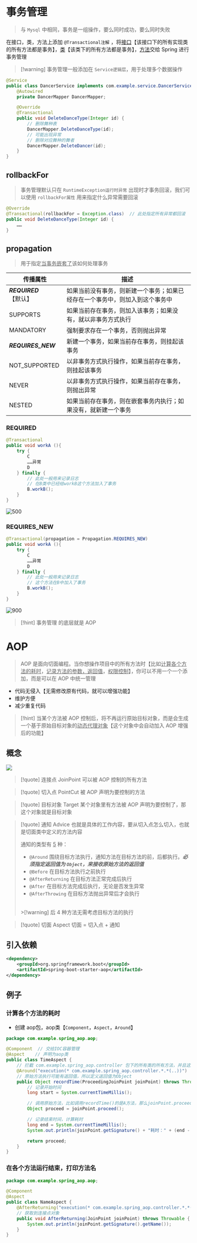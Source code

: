 # 事务管理
>与 `Mysql` 中相同，事务是一组操作，要么同时成功，要么同时失败

在接口，类，方法上添加 `@Transactional注解` ，将<u>接口</u>【该接口下的所有实现类的所有方法都是事务】，<u>类</u>【该类下的所有方法都是事务】，<u>方法</u>交给 Spring 进行事务管理

>[!warning] 事务管理一般添加在 `Service逻辑层`，用于处理多个数据操作

```java
@Service
public class DancerService implements com.example.service.DancerService {
    @Autowired
    private DancerMapper DancerMapper;

    @Override
    @Transactional
    public void DeleteDanceType(Integer id) {
	    // 删除舞种表
        DancerMapper.DeleteDanceType(id);  
        // 可能出现异常
        // 删除对应舞种的舞者
        DancerMapper.DeleteDancer(id);
    }
}
```

## rollbackFor
>事务管理默认只在 `RuntimeException运行时异常` 出现时才事务回滚，我们可以使用 `rollbackFor属性` 用来指定什么异常需要回滚

```java
@Override
@Transactional(rollbackFor = Exception.class)  // 此处指定所有异常都回滚
public void DeleteDanceType(Integer id) {
	……
}
```

## propagation
>用于指定<u>当事务嵌套了</u>该如何处理事务

| 传播属性               | 描述                                     |
| ------------------ | -------------------------------------- |
| ***REQUIRED***【默认】 | 如果当前没有事务，则新建一个事务；如果已经存在一个事务中，则加入到这个事务中 |
| SUPPORTS           | 如果当前存在事务，则加入该事务；如果没有，就以非事务方式执行         |
| MANDATORY          | 强制要求存在一个事务，否则抛出异常                      |
| ***REQUIRES_NEW*** | 新建一个事务，如果当前存在事务，则挂起该事务                 |
| NOT_SUPPORTED      | 以非事务方式执行操作，如果当前存在事务，则挂起该事务             |
| NEVER              | 以非事务方式执行操作，如果当前存在事务，则抛出异常              |
| NESTED             | 如果当前存在事务，则在嵌套事务内执行；如果没有，就新建一个事务        |

### REQUIRED
```java
@Transactional
public void workA (){
	try {
		C
		……异常
		D
	} finally {
		// 此处一般用来记录日志
		// 在B类中已经给workB这个方法加入了事务
		B.workB();
	}
}
```

![500](https://obsidian-1307744200.cos.ap-guangzhou.myqcloud.com/%E5%9B%BE%E7%89%87/202402291623087.png)

### REQUIRES_NEW
```java
@Transactional(propagation = Propagation.REQUIRES_NEW)
public void workA (){
	try {
		C
		……异常
		D
	} finally {
		// 此处一般用来记录日志
		// 这个方法在B中加入了事务
		B.workB();
	}
}
```

![900](https://obsidian-1307744200.cos.ap-guangzhou.myqcloud.com/%E5%9B%BE%E7%89%87/202402291632083.png)

>[!hint] 事务管理 的底层就是 AOP

# AOP
>AOP 是面向切面编程。当你想操作项目中的所有方法时【比如<u>计算各个方法的耗时</u>，<u>记录方法的参数，返回值</u>，<u>权限控制</u>】，你可以不用一个一个添加，而是可以在 AOP 中统一管理

- 代码无侵入【无需修改原有代码，就可以增强功能】
- 维护方便
- 减少重复代码

>[!hint] 当某个方法被 AOP 控制后，将不再运行原始目标对象，而是会生成一个基于原始目标对象的<u>动态代理对象</u>【这个对象中会自动加入 AOP 增强后的功能】

## 概念
![](https://obsidian-1307744200.cos.ap-guangzhou.myqcloud.com/%E5%9B%BE%E7%89%87/202403021349901.png)

>[!quote] 连接点 JoinPoint
>可以被 AOP 控制的所有方法

>[!quote] 切入点 PointCut
>被 AOP 声明为要控制的方法

>[!quote] 目标对象 Target
>某个对象里有方法被 AOP 声明为要控制了，那这个对象就是目标对象

>[!quote] 通知 Advice
>也就是具体的工作内容，要从切入点怎么切入，也就是切面类中定义的方法内容
>
>通知的类型有 <u>5</u> 种：
>- `@Around` 围绕目标方法执行，通知方法在目标方法的前，后都执行。***必须指定返回值为 `Object`，来接收原始方法的返回值***
>- `@Before` 在目标方法执行之前执行
>- `@AfterReturning` 在目标方法正常完成后执行
>- `@After` 在目标方法完成后执行，无论是否发生异常
>- `@AfterThrowing` 在目标方法抛出异常后才会执行
><br/>
>>[!warning] 后 4 种方法无需考虑目标方法的执行

>[!quote] 切面 Aspect
>切面 = 切入点 + 通知

## 引入依赖
```xml
<dependency>  
    <groupId>org.springframework.boot</groupId>  
    <artifactId>spring-boot-starter-aop</artifactId>  
</dependency>
```

## 例子
### 计算各个方法的耗时
- 创建 aop包，aop类【`Component`，`Aspect`，`Around`】
```java
package com.example.spring_aop.aop;

@Component  // 交给IOC容器管理
@Aspect    // 声明为aop类
public class TimeAspect {
	// 拦截 com.example.spring_aop.controller 包下的所有类的所有方法，并且这些方法可以有任意数量的参数（..），且方法的返回值可以任意（*）
    @Around("execution(* com.example.spring_aop.controller.*.*(..))")
    // 原始方法执行可能有返回值，所以定义返回值为Object
    public Object recordTime(ProceedingJoinPoint joinPoint) throws Throwable {
        // 记录开始时间
        long start = System.currentTimeMillis();

        // 调用原始方法，比如调用recordTime()的是A方法，那么joinPoint.proceed()就是A方法
        Object proceed = joinPoint.proceed();

        // 记录结束时间，计算耗时
        long end = System.currentTimeMillis();
        System.out.println(joinPoint.getSignature() + "耗时：" + (end - start) + "ms");

        return proceed;
    }
}
```

### 在各个方法运行结束，打印方法名
```java
package com.example.spring_aop.aop;

@Component
@Aspect
public class NameAspect {
    @AfterReturning("execution(* com.example.spring_aop.controller.*.*(..))")
    // 获取到连接点对象
    public void AfterReturning(JoinPoint joinPoint) throws Throwable {
        System.out.println(joinPoint.getSignature().getName());
    }
}
```


































